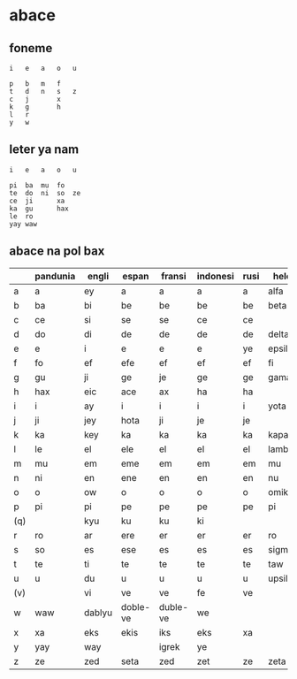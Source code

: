 # abace

## foneme

    i   e   a   o   u
    
    p   b   m   f
    t   d   n   s   z
    c   j       x
    k   g       h
    l   r
    y   w

## leter ya nam

    i   e   a   o   u
    
    pi  ba  mu  fo
    te  do  ni  so  ze
    ce  ji      xa
    ka  gu      hax
    le  ro
    yay waw

## abace na pol bax

|   | pandunia | engli | espan | fransi | indonesi | rusi | helen | arabi |
|---|-----|-----|-----|-----|-----|-----|-----|-----|
| a | a   | ey  | a   | a   | a   | a   | alfa| alif|
| b | ba  | bi  | be  | be  | be  | be  | beta| ba  |
| c | ce  | si  | se  | se  | ce  | ce  |     |
| d | do  | di  | de  | de  | de  | de  |delta| dal |
| e | e   | i   | e   | e   | e   | ye  |epsilon|   |
| f | fo  | ef  | efe | ef  | ef  | ef  | fi  | fa  |
| g | gu  | ji  | ge  | je  | ge  | ge  | gama|     |
| h | hax | eic | ace | ax  | ha  | ha  |     | ha  |
| i | i   | ay  | i   | i   | i   | i   | yota|     |
| j | ji  | jey | hota| ji  | je  | je  |     | jim |
| k | ka  | key | ka  | ka  | ka  | ka  | kapa| kaf |
| l | le  | el  | ele | el  | el  | el  |lambda|lam |
| m | mu  | em  | eme | em  | em  | em  | mu  | mim |
| n | ni  | en  | ene | en  | en  | en  | nu  | nun |
| o | o   | ow  | o   | o   | o   | o   |omikron|   |
| p | pi  | pi  | pe  | pe  | pe  | pe  | pi  |     |
|(q)|     | kyu | ku  | ku  | ki  |     |     | qaf |
| r | ro  | ar  | ere | er  | er  | er  | ro  | ra  |
| s | so  | es  | ese | es  | es  | es  |sigma| sin |
| t | te  | ti  | te  | te  | te  | te  | taw | ta  |
| u | u   | du  | u   | u   | u   | u   |upsilon|   |
|(v)|     | vi  | ve  | ve  | fe  | ve  |     |     |
| w | waw |dablyu|doble-ve| duble-ve | we | | | waw |
| x | xa  | eks | ekis| iks | eks | xa  |     | xin |
| y | yay | way |     |igrek| ye  |     |     | da  |
| z | ze  | zed | seta| zed | zet | ze  | zeta| zayn|

